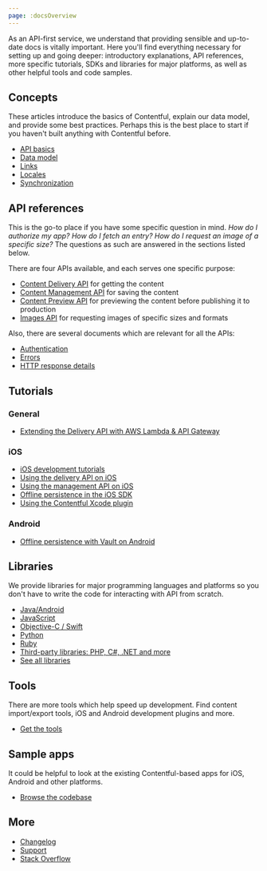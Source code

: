 ```yaml
---
page: :docsOverview
---
```


As an API-first service, we understand that providing sensible and up-to-date docs is vitally important. Here you'll find everything necessary for setting up and going deeper: introductory explanations, API references, more specific tutorials, SDKs and libraries for major platforms, as well as other helpful tools and code samples.

## Concepts

These articles introduce the basics of Contentful, explain our data model, and provide some best practices. Perhaps this is the best place to start if you haven't built anything with Contentful before.

- [API basics](/developers/docs/concepts/apis/)
- [Data model](/developers/docs/concepts/data-model/)
- [Links](/developers/docs/concepts/links/)
- [Locales](/developers/docs/concepts/locales/)
- [Synchronization](/developers/docs/concepts/sync/)

## API references

This is the go-to place if you have some specific question in mind. *How do I authorize my app? How do I fetch an entry? How do I request an image of a specific size?* The questions as such are answered in the sections listed below.

There are four APIs available, and each serves one specific purpose:

- <a href="http://docs.contentfulcda.apiary.io" target="_blank">Content Delivery API</a> for getting the content
- <a href="http://docs.contentfulcma.apiary.io" target="_blank">Content Management API</a> for saving the content
- <a href="http://docs.contentpreviewapi.apiary.io" target="_blank">Content Preview API</a> for previewing the content before publishing it to production
- <a href="http://docs.contentfulimagesapi.apiary.io" target="_blank">Images API</a> for requesting images of specific sizes and formats

Also, there are several documents which are relevant for all the APIs:

- [Authentication](/developers/docs/references/authentication/)
- [Errors](/developers/docs/references/errors/)
- [HTTP response details](/developers/docs/references/http-details/)

## Tutorials

### General

- [Extending the Delivery API with AWS Lambda & API Gateway](/developers/docs/tutorials/general/delivery-api-lambda-and-api-gateway/)

### iOS

- [iOS development tutorials](/developers/docs/tutorials/ios/)
- [Using the delivery API on iOS](/developers/docs/tutorials/ios/using-delivery-api-on-ios/)
- [Using the management API on iOS](/developers/docs/tutorials/ios/using-management-api-on-ios/)
- [Offline persistence in the iOS SDK](/developers/docs/tutorials/ios/offline-persistence-in-ios-sdk/)
- [Using the Contentful Xcode plugin](/developers/docs/tutorials/ios/using-contentful-xcode-plugin/)

### Android
- [Offline persistence with Vault on Android](/developers/docs/tutorials/android/offline-persistence-with-vault/)

## Libraries

We provide libraries for major programming languages and platforms so you don't have to write the code for interacting with API from scratch.

- [Java/Android](/developers/docs/code/libraries/#java-also-for-use-on-android)
- [JavaScript](/developers/docs/code/libraries/#javascript)
- [Objective-C / Swift](/developers/docs/code/libraries/#objective-c--swift-for-use-on-ios-and-os-x)
- [Python](/developers/docs/code/libraries/#python)
- [Ruby](/developers/docs/code/libraries/#ruby)
- [Third-party libraries: PHP, C#, .NET and more](/developers/docs/code/libraries/#unofficial)
- [See all libraries](/developers/docs/code/libraries/)

## Tools

There are more tools which help speed up development. Find content import/export tools, iOS and Android development plugins and more.

- [Get the tools](/developers/docs/code/tools/)

## Sample apps

It could be helpful to look at the existing Contentful-based apps for iOS, Android and other platforms.

- [Browse the codebase](/developers/docs/code/examples/)

## More

- [Changelog](/developers/changelog/)
- <a href="https://support.contentful.com/hc/en-us/requests/new" target="_blank">Support</a>
- <a href="http://stackoverflow.com/questions/tagged/contentful?sort=newest" target="_blank">Stack Overflow</a>

